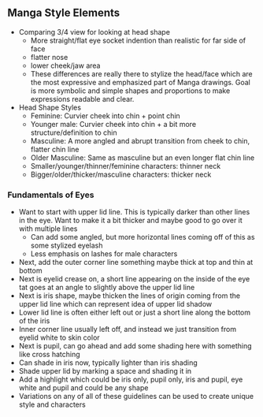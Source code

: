 
## Manga Style Elements

- Comparing 3/4 view for looking at head shape
	- More straight/flat eye socket indention than realistic for far side of face
	- flatter nose 
	- lower cheek/jaw area
	- These differences are really there to stylize the head/face which are the most expressive and emphasized part of Manga drawings. Goal is more symbolic and simple shapes and proportions to make expressions readable and clear.
- Head Shape Styles
	- Feminine: Curvier cheek into chin + point chin
	- Younger male: Curvier cheek into chin + a bit more structure/definition to chin
	- Masculine: A more angled and abrupt transition from cheek to chin, flatter chin line
	- Older Masculine: Same as masculine but an even longer flat chin line
	- Smaller/younger/thinner/feminine characters: thinner neck
	- Bigger/older/thicker/masculine characters: thicker neck

### Fundamentals of Eyes
- Want to start with upper lid line.  This is typically darker than other lines in the eye. Want to make it a bit thicker and maybe good to go over it with multiple lines
	- Can add some angled, but more horizontal lines coming off of this as some stylized eyelash
	- Less emphasis on lashes for male characters
- Next, add the outer corner line something maybe thick at top and thin at bottom
- Next is eyelid crease on, a short line appearing on the inside of the eye tat goes at an angle to slightly above the upper lid line
- Next is iris shape, maybe thicken the lines of origin coming from the upper lid line which can represent idea of upper lid shadow
- Lower lid line is often either left out or just a short line along the bottom of the iris 
- Inner corner line usually left off, and instead we just transition from eyelid white to skin color
- Next is pupil, can go ahead and add some shading here with something like cross hatching
- Can shade in iris now, typically lighter than iris shading
- Shade upper lid by marking a space and shading it in
- Add a highlight which could be iris only, pupil only, iris and pupil, eye white and pupil and could be any shape
- Variations on any of all of these guidelines can be used to create unique style and characters